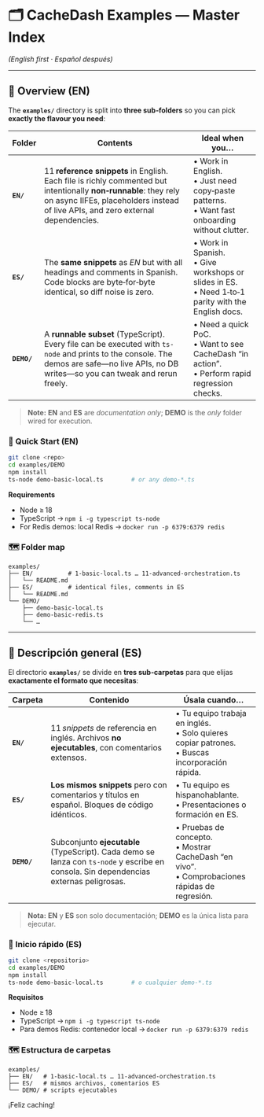 # 🗂️ CacheDash Examples — Master Index  
*(English first · Español después)*

---

## 📖 Overview (EN)

The **`examples/`** directory is split into **three sub‑folders** so you can pick **exactly the flavour you need**:

| Folder | Contents | Ideal when you… |
|--------|----------|-----------------|
| **`EN/`**   | 11 **reference snippets** in English. Each file is richly commented but intentionally **non‑runnable**: they rely on async IIFEs, placeholders instead of live APIs, and zero external dependencies. | • Work in English.<br>• Just need copy‑paste patterns.<br>• Want fast onboarding without clutter. |
| **`ES/`**   | The **same snippets** as *EN* but with all headings and comments in Spanish. Code blocks are byte‑for‑byte identical, so diff noise is zero. | • Work in Spanish.<br>• Give workshops or slides in ES.<br>• Need 1‑to‑1 parity with the English docs. |
| **`DEMO/`** | A **runnable subset** (TypeScript). Every file can be executed with `ts-node` and prints to the console. The demos are safe—no live APIs, no DB writes—so you can tweak and rerun freely. | • Need a quick PoC.<br>• Want to see CacheDash “in action”.<br>• Perform rapid regression checks. |

> **Note:** **EN** and **ES** are *documentation only*; **DEMO** is the *only* folder wired for execution.

### 🚀 Quick Start (EN)

```bash
git clone <repo>
cd examples/DEMO
npm install
ts-node demo-basic-local.ts        # or any demo-*.ts
```

**Requirements**

* Node ≥ 18  
* TypeScript → `npm i -g typescript ts-node`  
* For Redis demos: local Redis → `docker run -p 6379:6379 redis`

### 🗺 Folder map

```
examples/
├── EN/          # 1-basic-local.ts … 11-advanced-orchestration.ts
│   └── README.md
├── ES/          # identical files, comments in ES
│   └── README.md
└── DEMO/
    ├── demo-basic-local.ts
    ├── demo-basic-redis.ts
    └── …
```

---

## 📖 Descripción general (ES)

El directorio **`examples/`** se divide en **tres sub‑carpetas** para que elijas **exactamente el formato que necesitas**:

| Carpeta | Contenido | Úsala cuando… |
|---------|-----------|---------------|
| **`EN/`**   | 11 *snippets* de referencia en inglés. Archivos **no ejecutables**, con comentarios extensos. | • Tu equipo trabaja en inglés.<br>• Solo quieres copiar patrones.<br>• Buscas incorporación rápida. |
| **`ES/`**   | **Los mismos snippets** pero con comentarios y títulos en español. Bloques de código idénticos. | • Tu equipo es hispanohablante.<br>• Presentaciones o formación en ES. |
| **`DEMO/`** | Subconjunto **ejecutable** (TypeScript). Cada demo se lanza con `ts-node` y escribe en consola. Sin dependencias externas peligrosas. | • Pruebas de concepto.<br>• Mostrar CacheDash “en vivo”.<br>• Comprobaciones rápidas de regresión. |

> **Nota:** **EN** y **ES** son solo documentación; **DEMO** es la única lista para ejecutar.

### 🚀 Inicio rápido (ES)

```bash
git clone <repositorio>
cd examples/DEMO
npm install
ts-node demo-basic-local.ts        # o cualquier demo-*.ts
```

**Requisitos**

* Node ≥ 18  
* TypeScript → `npm i -g typescript ts-node`  
* Para demos Redis: contenedor local → `docker run -p 6379:6379 redis`

### 🗺 Estructura de carpetas

```
examples/
├── EN/   # 1-basic-local.ts … 11-advanced-orchestration.ts
├── ES/   # mismos archivos, comentarios ES
└── DEMO/ # scripts ejecutables
```

¡Feliz caching!
```